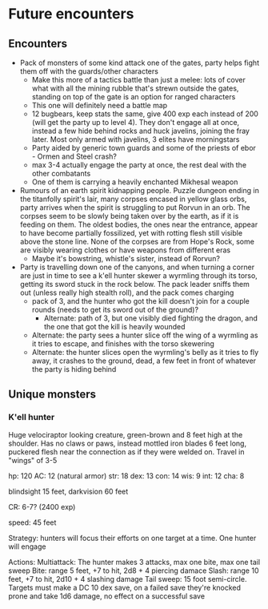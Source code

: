# Future encounters

## Encounters

- Pack of monsters of some kind attack one of the gates, party helps fight them off with the guards/other characters
  - Make this more of a tactics battle than just a melee: lots of cover what with all the mining rubble that's strewn outside the gates, standing on top of the gate is an option for ranged characters
  - This one will definitely need a battle map
  - 12 bugbears, keep stats the same, give 400 exp each instead of 200 (will get the party up to level 4). They don't engage all at once, instead a few hide behind rocks and huck javelins, joining the fray later. Most only armed with javelins, 3 elites have morningstars
  - Party aided by generic town guards and some of the priests of ebor - Ormen and Steel crash?
  - max 3-4 actually engage the party at once, the rest deal with the other combatants
  - One of them is carrying a heavily enchanted Mikhesal weapon
- Rumours of an earth spirit kidnapping people. Puzzle dungeon ending in the titanfolly spirit's lair, many corpses encased in yellow glass orbs, party arrives when the spirit is struggling to put Rorvun in an orb. The corpses seem to be slowly being taken over by the earth, as if it is feeding on them. The oldest bodies, the ones near the entrance, appear to have become partially fossilized, yet with rotting flesh still visible above the stone line. None of the corpses are from Hope's Rock, some are visibly wearing clothes or have weapons from different eras
  - Maybe it's bowstring, whistle's sister, instead of Rorvun?
- Party is travelling down one of the canyons, and when turning a corner are just in time to see a k'ell hunter skewer a wyrmling through its torso, getting its sword stuck in the rock below. The pack leader sniffs them out (unless really high stealth roll), and the pack comes charging
  - pack of 3, and the hunter who got the kill doesn't join for a couple rounds (needs to get its sword out of the ground)?
    - Alternate: path of 3, but one visibly died fighting the dragon, and the one that got the kill is heavily wounded
  - Alternate: the party sees a hunter slice off the wing of a wyrmling as it tries to escape, and finishes with the torso skewering
  - Alternate: the hunter slices open the wyrmling's belly as it tries to fly away, it crashes to the ground, dead, a few feet in front of whatever the party is hiding behind



## Unique monsters

### K'ell hunter
Huge velociraptor looking creature, green-brown and 8 feet high at the shoulder. Has no claws or paws, instead mottled iron blades 6 feet long, puckered flesh near the connection as if they were welded on. Travel in "wings" of 3-5


hp: 120
AC: 12 (natural armor)
str: 18 
dex: 13
con: 14
wis: 9
int: 12
cha: 8

blindsight 15 feet, darkvision 60 feet

CR: 6-7? (2400 exp)

speed: 45 feet

Strategy: hunters will focus their efforts on one target at a time. One hunter will engage 

Actions:
Multiattack: The hunter makes 3 attacks, max one bite, max one tail sweep
Bite: range 5 feet, +7 to hit, 2d8 + 4 piercing damace
Slash: range 10 feet, +7 to hit, 2d10 + 4 slashing damage
Tail sweep: 15 foot semi-circle. Targets must make a DC 10 dex save, on a failed save they're knocked prone and take 1d6 damage, no effect on a successful save
